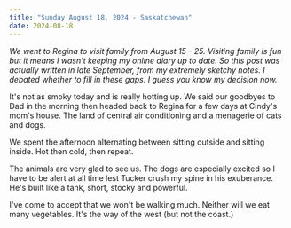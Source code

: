 ```yaml
---
title: "Sunday August 18, 2024 - Saskatchewan"
date: 2024-08-18
---
```


_We went to Regina to visit family from August 15 - 25.  Visiting family is fun but it means I wasn't keeping my online diary up to date.  So this post was actually written in late September, from my extremely sketchy notes. I debated whether to fill in these gaps.  I guess you know my decision now._

It's not as smoky today and is really hotting up.  We said our goodbyes to Dad in the morning then headed back to Regina for a few days at Cindy's mom's house.  The land of central air conditioning and a menagerie of cats and dogs.

We spent the afternoon alternating between sitting outside and sitting inside.  Hot then cold, then repeat.  

The animals are very glad to see us.  The dogs are especially excited so I have to be alert at all time lest Tucker crush my spine in his exuberance.  He's built like a tank, short, stocky and powerful.

I've come to accept that we won't be walking much.  Neither will we eat many vegetables.  It's the way of the west (but not the coast.)